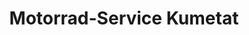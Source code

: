 ---
title: "Motorrad-Service Kumetat"
url: /bad-blankenburg/motorrad-service-kumetat/
shop: Motorrad
---
